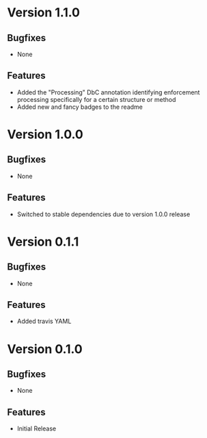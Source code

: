 # Version 1.1.0

## Bugfixes

* None

## Features

* Added the "Processing" DbC annotation identifying enforcement processing specifically for a certain structure or method
* Added new and fancy badges to the readme

# Version 1.0.0

## Bugfixes

* None

## Features

* Switched to stable dependencies due to version 1.0.0 release

# Version 0.1.1

## Bugfixes

* None

## Features

* Added travis YAML

# Version 0.1.0

## Bugfixes

* None

## Features

* Initial Release

